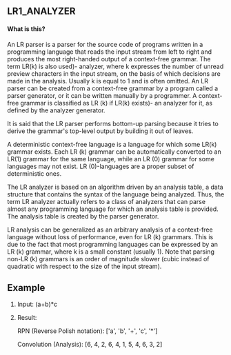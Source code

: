 ## LR1_ANALYZER

#### What is this?
An LR parser is a parser for the source code of programs written in a programming language that reads the input stream from left to right and produces the most right-handed output of a context-free grammar. The term LR(k) is also used)- analyzer, where k expresses the number of unread preview characters in the input stream, on the basis of which decisions are made in the analysis. Usually k is equal to 1 and is often omitted.
An LR parser can be created from a context-free grammar by a program called a parser generator, or it can be written manually by a programmer. A context-free grammar is classified as LR (k) if LR(k) exists)- an analyzer for it, as defined by the analyzer generator.

It is said that the LR parser performs bottom-up parsing because it tries to derive the grammar's top-level output by building it out of leaves.

A deterministic context-free language is a language for which some LR(k) grammar exists. Each LR (k) grammar can be automatically converted to an LR(1) grammar for the same language, while an LR (0) grammar for some languages may not exist. LR (0)-languages are a proper subset of deterministic ones.

The LR analyzer is based on an algorithm driven by an analysis table, a data structure that contains the syntax of the language being analyzed. Thus, the term LR analyzer actually refers to a class of analyzers that can parse almost any programming language for which an analysis table is provided. The analysis table is created by the parser generator.

LR analysis can be generalized as an arbitrary analysis of a context-free language without loss of performance, even for LR (k) grammars. This is due to the fact that most programming languages can be expressed by an LR (k) grammar, where k is a small constant (usually 1). Note that parsing non-LR (k) grammars is an order of magnitude slower (cubic instead of quadratic with respect to the size of the input stream).

## Example 

1. Input: (a+b)*c

2. Result: 
   
   RPN (Reverse Polish notation): ['a', 'b', '+', 'c', '*']
   
   Сonvolution (Analysis): [6, 4, 2, 6, 4, 1, 5, 4, 6, 3, 2]
   